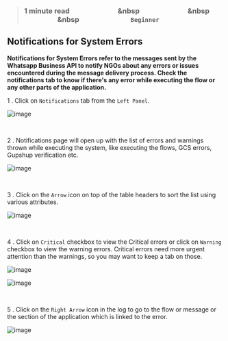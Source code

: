 > ### **1 minute read &nbsp; &nbsp; &nbsp; &nbsp; &nbsp; &nbsp; &nbsp; &nbsp; &nbsp; &nbsp; &nbsp; &nbsp; &nbsp; &nbsp; &nbsp &nbsp; &nbsp; &nbsp; &nbsp; &nbsp; &nbsp; &nbsp; &nbsp; &nbsp; &nbsp; &nbsp; &nbsp; &nbsp; &nbsp; &nbsp &nbsp; &nbsp; &nbsp; &nbsp; &nbsp; &nbsp; &nbsp; &nbsp; &nbsp; &nbsp; &nbsp; &nbsp; &nbsp; &nbsp; &nbsp &nbsp; &nbsp; &nbsp; &nbsp; &nbsp; &nbsp; &nbsp; &nbsp; &nbsp; &nbsp; &nbsp; &nbsp; &nbsp; &nbsp; &nbsp; `Beginner`**

## Notifications for System Errors

**Notifications for System Errors refer to the messages sent by the Whatsapp Business API to notify NGOs about any errors or issues encountered during the message delivery process. Check the notifications tab to know if there&#39;s any error while executing the flow or any other parts of the application.**

1 . Click on `Notifications`  tab from the `Left Panel`.



![image](https://user-images.githubusercontent.com/32592458/220825776-864aca8a-0490-453a-85d5-a5145e09cacd.png)

<br />

2 . Notifications page will open up with the list of errors and warnings thrown while executing the system, like executing the flows, GCS errors, Gupshup verification etc.

![image](https://user-images.githubusercontent.com/32592458/220825782-524b4dcc-8000-4c03-94ce-a67155eab9ac.png)

<br />

3 .  Click on the `Arrow` icon on top of the table headers to sort the list using various attributes.

![image](https://user-images.githubusercontent.com/32592458/220825792-0fa3a4bd-3e80-4e83-974b-ace4ddd9d692.png)

<br />

4 . Click on `Critical` checkbox to view the Critical errors or click on `Warning` checkbox to view the warning errors. Critical errors need more urgent attention than the warnings, so you may want to keep a tab on those.

![image](https://user-images.githubusercontent.com/32592458/220825802-caffa550-ab66-470f-bbd3-e75bb591162a.png)

![image](https://user-images.githubusercontent.com/32592458/220825806-6077049e-4519-4428-a5a1-49a39d196415.png)

<br />

5 . Click on the `Right Arrow` icon in the log to go to the flow or message or the section of the application which is linked to the error.

![image](https://user-images.githubusercontent.com/32592458/220825813-0f306059-094b-43f8-8b20-20c2b093421d.png)

